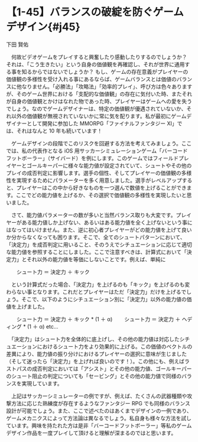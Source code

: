 # 【1-45】バランスの破綻を防ぐゲームデザイン{#j45}

<div class="author">下田 賢佑</div>

　何故ビデオゲームをプレイすると興奮したり感動したりするのでしょうか？ それは、「こう生きたい」という自身の価値観を再確認し、それが世界に通用する事を知るからではないでしょうか？ もし、ゲームの存在意義がプレイヤーの価値観の多様性を受け入れる事にあるならば、ゲームバランスとは価値のバランスに他なりません。「必勝法」「攻略法」「効率的プレイ」、呼び方は色々ありますが、そのゲーム世界における「支配的な価値観」の存在に気付いた時、またそれが自身の価値観とかけはなれた物であった時、プレイヤーはゲームへの愛を失うでしょう。なのでゲームデザイナーは、特定の価値観が優遇されていないか、それ以外の価値観が無視されていないかに常に気を配ります。私が最初にゲームデザイナーとして開発に参加した MMORPG「ファイナルファンタジー XI」では、それはなんと 10 年も続いています！

　ゲームデザインの段階でこのリスクを回避する方法を考えてみましょう。ここでは、私の代表作となる iOS 用サッカーシミュレーションゲーム「バーコードフットボーラー」（サイバード）を例にします。このゲームではフィールドプレイヤーとゴールキーパーに様々な能力値が設定されていて、シュートやその他のプレイの成否判定に影響します。選手の個性、そしてプレイヤーの価値観の多様性を実現するためにパラメーターを多く用意しました。選手がレベルアップすると、プレイヤーはこの中から好きなものを一つ選んで数値を上げることができます。ここでどの能力値を上げるか、その選択で価値観の多様性を実現したいと思いました。

　さて、能力値パラメーターの数が多いと当然バランス取りも大変です。プレイヤーがある能力値しか上げない、あるいはある能力値を全く上げないという事にはなってはいけません。また、逆に初心者プレイヤーがどの能力値を上げて良いか分からなくなっても困ります。そこで、全てのシュートパターンにおいて、「決定力」を成否判定に用いること、そのうえでシチュエーションに応じて適切な能力値を参照することにしました。ここで注意すべきは、計算式において「決定力」とそれ以外の能力値を等価にしないことです。例えば、単純に

　　シュート力 ＝ 決定力 ＋ キック

　という計算式だった場合、「決定力」を上げるのも「キック」を上げるのも変わらない事となります。これだとプレイヤーはただ「決定力」だけを上げるでしょう。そこで、以下のようにシチュエーション別に「決定力」以外の能力値の価値を上げました。

　　シュート力 ＝ 決定力 ＋ キック * (1 ＋ α)
　　シュート力 ＝ 決定力 ＋ ヘディング * (1 ＋ α) etc...

　「決定力」はシュート力を全体的に底上げし、その他の能力値は対応したシチュエーションにおけるシュート力をより効果的に上げる。この価値のベクトルの差異により、能力値の振り分けにおけるプレイヤーの選択に意味が生じました（そして迷ったら「決定力」を上げれば良いのです！）。この他にも、例えばラストパスの成否判定においては「アシスト」とその他の能力値、ゴールキーパーのシュート阻止の判定についても「セービング」とその他の能力値で同様のバランスを実現しています。

　上記はサッカーシミュレーターの例ですが、例えば、たくさんの武器種類や攻撃方法に応じた熟練度が存在するようなファンタジー RPG でも同様のバランス設計が可能でしょう。また、ここで述べたのはあくまでデザインの一例であり、ゲームメカニクスによって方法論は異なるでしょう。私自身も様々な方法を試しています。興味を持たれた方は是非「バーコードフットボーラー」等私のゲームデザイン作品を一度プレイして頂けると理解が深まるのではと思います。
